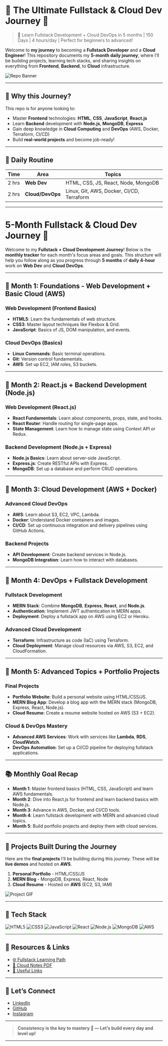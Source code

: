 # 🌟 **The Ultimate Fullstack & Cloud Dev Journey 🚀**
> 🚀 Learn Fullstack Development + Cloud DevOps in 5 months | 150 Days | 4 hours/day | Perfect for beginners to advanced!

Welcome to **my journey** to becoming a **Fullstack Developer** and a **Cloud Engineer**! This repository documents my **5-month daily journey**, where I’ll be building projects, learning tech stacks, and sharing insights on everything from **Frontend**, **Backend**, to **Cloud** infrastructure.

![Repo Banner](https://github.com/Jani-shiv/5-Month-Fullstack-Cloud-Journey/image/banner)

---

## 🌱 **Why this Journey?**

This repo is for anyone looking to:
- Master **Frontend** technologies: **HTML**, **CSS**, **JavaScript**, **React.js**
- Learn **Backend** development with **Node.js**, **MongoDB**, **Express**
- Gain deep knowledge in **Cloud Computing** and **DevOps** (AWS, Docker, Terraform, CI/CD)
- Build **real-world projects** and become job-ready!

---

## 🧠 **Daily Routine**

| Time | Area          | Topics |
|------|---------------|--------|
| 2 hrs | **Web Dev**   | HTML, CSS, JS, React, Node, MongoDB |
| 2 hrs | **Cloud/DevOps** | Linux, Git, AWS, Docker, CI/CD, Terraform |

---

# 5-Month Fullstack & Cloud Dev Journey 📅

Welcome to my **Fullstack + Cloud Development Journey**! Below is the **monthly tracker** for each month's focus areas and goals. This structure will help you follow along as you progress through **5 months** of **daily 4-hour** work on **Web Dev** and **Cloud DevOps**.

---

## 📍 **Month 1: Foundations - Web Development + Basic Cloud (AWS)**

### Web Development (Frontend Basics)
- **HTML5**: Learn the fundamentals of web structure.
- **CSS3**: Master layout techniques like Flexbox & Grid.
- **JavaScript**: Basics of JS, DOM manipulation, and events.

### Cloud DevOps (Basics)
- **Linux Commands**: Basic terminal operations.
- **Git**: Version control fundamentals.
- **AWS**: Set up EC2, IAM roles, S3 buckets.

---

## 📍 **Month 2: React.js + Backend Development (Node.js)**

### Web Development (React.js)
- **React Fundamentals**: Learn about components, props, state, and hooks.
- **React Router**: Handle routing for single-page apps.
- **State Management**: Learn how to manage state using Context API or Redux.

### Backend Development (Node.js + Express)
- **Node.js Basics**: Learn about server-side JavaScript.
- **Express.js**: Create RESTful APIs with Express.
- **MongoDB**: Set up a database and perform CRUD operations.

---

## 📍 **Month 3: Cloud Development (AWS + Docker)**

### Advanced Cloud DevOps
- **AWS**: Learn about S3, EC2, VPC, Lambda.
- **Docker**: Understand Docker containers and images.
- **CI/CD**: Set up continuous integration and delivery pipelines using GitHub Actions.

### Backend Projects
- **API Development**: Create backend services in Node.js.
- **MongoDB Integration**: Learn how to interact with databases.

---

## 📍 **Month 4: DevOps + Fullstack Development**

### Fullstack Development
- **MERN Stack**: Combine **MongoDB**, **Express**, **React**, and **Node.js**.
- **Authentication**: Implement JWT authentication in MERN apps.
- **Deployment**: Deploy a fullstack app on AWS using EC2 or Heroku.

### Advanced Cloud Development
- **Terraform**: Infrastructure as code (IaC) using Terraform.
- **Cloud Deployment**: Manage cloud resources via AWS, S3, EC2, and CloudFormation.

---

## 📍 **Month 5: Advanced Topics + Portfolio Projects**

### Final Projects
- **Portfolio Website**: Build a personal website using HTML/CSS/JS.
- **MERN Blog App**: Develop a blog app with the MERN stack (MongoDB, Express, React, Node.js).
- **Cloud Resume**: Create a resume website hosted on AWS (S3 + EC2).

### Cloud & DevOps Mastery
- **Advanced AWS Services**: Work with services like **Lambda**, **RDS**, **CloudWatch**.
- **DevOps Automation**: Set up a CI/CD pipeline for deploying fullstack applications.

---

## 📚 **Monthly Goal Recap**
- **Month 1**: Master frontend basics (HTML, CSS, JavaScript) and learn AWS fundamentals.
- **Month 2**: Dive into React.js for frontend and learn backend basics with Node.js.
- **Month 3**: Advance in AWS, Docker, and CI/CD tools.
- **Month 4**: Learn fullstack development with MERN and advanced cloud topics.
- **Month 5**: Build portfolio projects and deploy them with cloud services.

---

## 🚀 **Projects Built During the Journey**  
Here are the **final projects** I’ll be building during this journey. These will be **live demos** and hosted on **AWS**.

1. **Personal Portfolio** - HTML/CSS/JS  
2. **MERN Blog** - MongoDB, Express, React, Node  
3. **Cloud Resume** - Hosted on **AWS** (EC2, S3, IAM)

![Project GIF](https://media.giphy.com/media/3o6MbbnoSiWac7hN6w/giphy.gif)

---

## 🔧 **Tech Stack**

![HTML5](https://img.shields.io/badge/-HTML5-E34F26?logo=html5&logoColor=white)
![CSS3](https://img.shields.io/badge/-CSS3-1572B6?logo=css3)
![JavaScript](https://img.shields.io/badge/-JavaScript-F7DF1E?logo=javascript&logoColor=black)
![React](https://img.shields.io/badge/-React-20232A?logo=react)
![Node.js](https://img.shields.io/badge/-Node.js-339933?logo=node.js&logoColor=white)
![MongoDB](https://img.shields.io/badge/-MongoDB-47A248?logo=mongodb&logoColor=white)
![AWS](https://img.shields.io/badge/-AWS-FF9900?logo=amazon-aws)

---

## 🎯 **Resources & Links**

- [🌐 Fullstack Learning Path](https://example.com/fullstack)
- [📘 Cloud Notes PDF](Resources/notes/cloud.pdf)
- [🔗 Useful Links](Resources/links.md)

---

## 💬 **Let’s Connect**  
- [LinkedIn](https://linkedin.com/in/shiv-jani/)
- [GitHub](https://github.com/Jani-shiv/)
- [Instagram](https://www.instagram.com/jani._.712/)

---

> **Consistency is the key to mastery 🔑 — Let’s build every day and level up!**  

---



